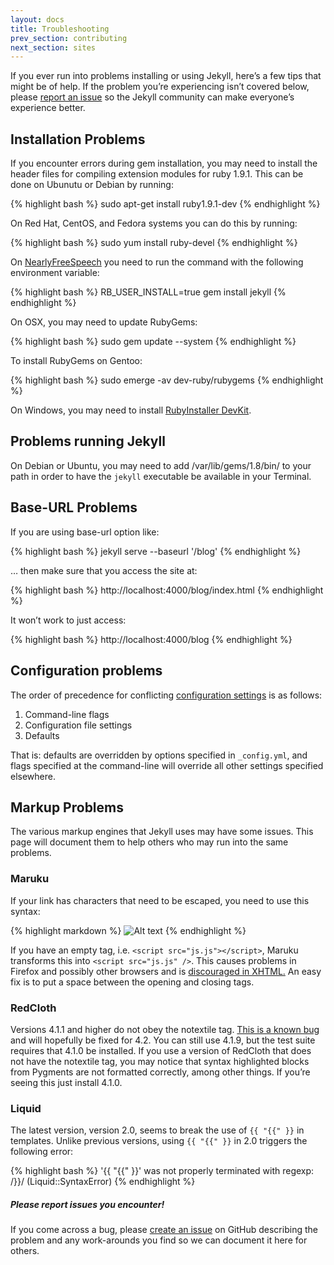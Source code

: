 ```yaml
---
layout: docs
title: Troubleshooting
prev_section: contributing
next_section: sites
---
```


If you ever run into problems installing or using Jekyll, here’s a few tips that might be of help. If the problem you’re experiencing isn’t covered below, please [report an issue](https://github.com/mojombo/jekyll/issues/new) so the Jekyll community can make everyone’s experience better.

## Installation Problems

If you encounter errors during gem installation, you may need to install
the header files for compiling extension modules for ruby 1.9.1. This
can be done on Ubunutu or Debian by running:

{% highlight bash %}
sudo apt-get install ruby1.9.1-dev
{% endhighlight %}

On Red Hat, CentOS, and Fedora systems you can do this by running:

{% highlight bash %}
sudo yum install ruby-devel
{% endhighlight %}

On [NearlyFreeSpeech](http://nearlyfreespeech.net/) you need to run the command with the following environment variable:

{% highlight bash %}
RB_USER_INSTALL=true gem install jekyll
{% endhighlight %}

On OSX, you may need to update RubyGems:

{% highlight bash %}
sudo gem update --system
{% endhighlight %}

To install RubyGems on Gentoo:

{% highlight bash %}
sudo emerge -av dev-ruby/rubygems
{% endhighlight %}

On Windows, you may need to install [RubyInstaller
DevKit](http://wiki.github.com/oneclick/rubyinstaller/development-kit).

## Problems running Jekyll

On Debian or Ubuntu, you may need to add /var/lib/gems/1.8/bin/ to your path in order to have the `jekyll` executable be available in your Terminal.

## Base-URL Problems

If you are using base-url option like:

{% highlight bash %}
jekyll serve --baseurl '/blog'
{% endhighlight %}

… then make sure that you access the site at:

{% highlight bash %}
http://localhost:4000/blog/index.html
{% endhighlight %}

It won’t work to just access:

{% highlight bash %}
http://localhost:4000/blog
{% endhighlight %}

## Configuration problems


The order of precedence for conflicting [configuration settings](../configuration) is as follows:

1.  Command-line flags
2.  Configuration file settings
3.  Defaults

That is: defaults are overridden by options specified in `_config.yml`, and flags specified at the command-line will override all other settings specified elsewhere.

## Markup Problems

The various markup engines that Jekyll uses may have some issues. This
page will document them to help others who may run into the same
problems.

### Maruku

If your link has characters that need to be escaped, you need to use
this syntax:

{% highlight markdown %}
![Alt text](http://yuml.me/diagram/class/[Project]->[Task])
{% endhighlight %}

If you have an empty tag, i.e. `<script src="js.js"></script>`, Maruku
transforms this into `<script src="js.js" />`. This causes problems in
Firefox and possibly other browsers and is [discouraged in
XHTML.](http://www.w3.org/TR/xhtml1/#C_3) An easy fix is to put a space
between the opening and closing tags.

### RedCloth

Versions 4.1.1 and higher do not obey the notextile tag. [This is a known
bug](http://aaronqian.com/articles/2009/04/07/redcloth-ate-my-notextile.html)
and will hopefully be fixed for 4.2. You can still use 4.1.9, but the
test suite requires that 4.1.0 be installed. If you use a version of
RedCloth that does not have the notextile tag, you may notice that
syntax highlighted blocks from Pygments are not formatted correctly,
among other things. If you’re seeing this just install 4.1.0.

### Liquid

The latest version, version 2.0, seems to break the use of `{{ "{{" }}` in
templates. Unlike previous versions, using `{{ "{{" }}` in 2.0 triggers the
following error:

{% highlight bash %}
'{{ "{{" }}' was not properly terminated with regexp: /\}\}/  (Liquid::SyntaxError)
{% endhighlight %}

<div class="note">
  <h5>Please report issues you encounter!</h5>
  <p>If you come across a bug, please <a href="https://github.com/mojombo/jekyll/issues/new">create an issue</a> on GitHub describing the problem and any work-arounds you find so we can document it here for others.</p>
</div>
